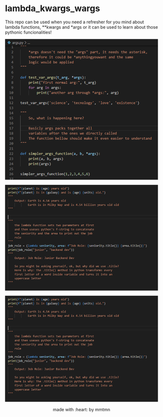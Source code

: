 # lambda_kwargs_wargs

This repo can be used when you need a refresher for you mind about lambda functions,
**kwargs and *args or it can be used to learn about those pythonic funcionalities!

![Image of args](https://github.com/mmtmn/lambda_kwargs_args/blob/master/README_images/args_image.png)

![Image of kwargs](https://github.com/mmtmn/lambda_kwargs_args/blob/master/README_images/lambda_image.png)

![Image of lambda](https://github.com/mmtmn/lambda_kwargs_args/blob/master/README_images/lambda_image.png)

<p align="center">made with :heart: by mmtmn</p>
